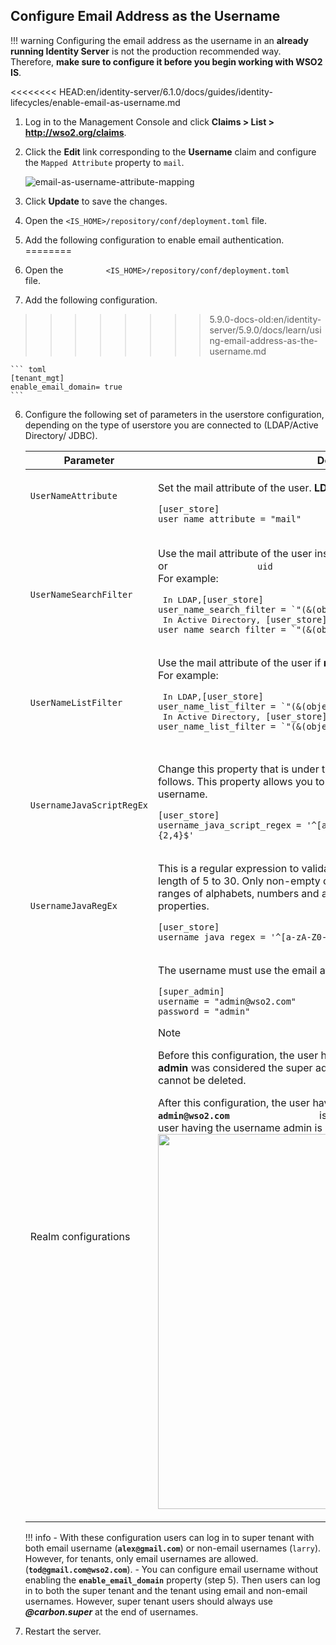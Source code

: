 ## Configure Email Address as the Username

!!! warning
    Configuring the email address as the username in an **already running
    Identity Server** is not the production recommended way. Therefore,
    **make sure to configure it before you begin working with WSO2 IS**.
    

<<<<<<<< HEAD:en/identity-server/6.1.0/docs/guides/identity-lifecycles/enable-email-as-username.md
1.  Log in to the Management Console and click **Claims > List > http://wso2.org/claims**.
   
2. Click the **Edit** link corresponding to the **Username** claim and configure the `Mapped Attribute` property to `mail`.

    ![email-as-username-attribute-mapping]({{base_path}}/assets/img/guides/email-as-username-attribute-mapping.png)
    
3. Click **Update** to save the changes.

4.  Open the `<IS_HOME>/repository/conf/deployment.toml` file.

5.  Add the following configuration to enable email authentication.
========
1.  Open the 
    `          <IS_HOME>/repository/conf/deployment.toml         ` file.
2.  Add the following configuration.
>>>>>>>> 5.9.0-docs-old:en/identity-server/5.9.0/docs/learn/using-email-address-as-the-username.md

    ``` toml
    [tenant_mgt]
    enable_email_domain= true
    ```
    
6. Configure the following set of parameters in the userstore
    configuration, depending on the type of userstore you are connected
    to (LDAP/Active Directory/ JDBC).
    <table>
    <thead>
    <tr class="header">
    <th>Parameter</th>
    <th>Description</th>
    </tr>
    </thead>
    <tbody>
    <tr class="odd">
    <td><p><code>                UserNameAttribute               </code></p>
    <p><br />
    </p></td>
    <td><div class="content-wrapper">
    <p>Set the mail attribute of the user. <strong>LDAP/Active Directory only</strong></p>
    <div class="code panel pdl" style="border-width: 1px;">
    <div class="codeContent panelContent pdl">
    <pre class="html/xml" data-syntaxhighlighter-params="brush: html/xml; gutter: false; theme: Confluence" data-theme="Confluence" style="brush: html/xml; gutter: false; theme: Confluence"><code>[user_store]<br>user_name_attribute = &quot;mail&quot;</code></pre>
    </div>
    </div>
    </div></td>
    </tr>
    <tr class="even">
    <td><code>               UserNameSearchFilter              </code></td>
    <td><div class="content-wrapper">
    <p>Use the mail attribute of the user instead of <code>                 cn                </code> or <code>                 uid                </code> . <strong>LDAP/Active Directory only</strong> <br/>For example:</p>
    <div class="code panel pdl" style="border-width: 1px;">
    <div class="codeContent panelContent pdl">
    <pre class="html/xml" data-syntaxhighlighter-params="brush: html/xml; gutter: false; theme: Confluence" data-theme="Confluence" style="brush: html/xml; gutter: false; theme: Confluence"> In LDAP,<code>[user_store]<br>user_name_search_filter = `"(&amp;(objectClass=person)(mail=?))"`</code> <br> In Active Directory, <code>[user_store]<br>user_name_search_filter = `"(&amp;(objectClass=user)(mail=?))"`</pre></code>
    </div>
    </div>
    </div></td>
    </tr>
    <tr class="odd">
    <td><code>               UserNameListFilter              </code></td>
    <td><div class="content-wrapper">
    <p>Use the mail attribute of the user if <strong>necessary. LDAP/Active Directory only</strong> <br/>For example:</p>
    <div class="code panel pdl" style="border-width: 1px;">
    <div class="codeContent panelContent pdl">
    <pre class="html/xml" data-syntaxhighlighter-params="brush: html/xml; gutter: false; theme: Confluence" data-theme="Confluence" style="brush: html/xml; gutter: false; theme: Confluence"> In LDAP,<code>[user_store]<br>user_name_list_filter = `"(&amp;(objectClass=person)(!(sn=Service)))"`</code> <br> In Active Directory, <code>[user_store]<br>user_name_list_filter = `"(&amp;(objectClass=user)(!(sn=Service)))"`</code>
    </pre>
    </div>
    </div>
    </div></td>
    </tr>
    <tr class="even">
    <td><code>               UsernameJavaScriptRegEx              </code></td>
    <td><div class="content-wrapper">
    <p>Change this property that is under the relevant userstore manager tag as follows. This property allows you to add special characters like "@" in the username.</p>
    <div class="code panel pdl" style="border-width: 1px;">
    <div class="codeContent panelContent pdl">
    <pre class="html/xml" data-syntaxhighlighter-params="brush: html/xml; gutter: false; theme: Confluence" data-theme="Confluence" style="brush: html/xml; gutter: false; theme: Confluence"><code>[user_store]<br>username_java_script_regex = &apos;^[a-zA-Z0-9._-]+@[a-zA-Z0-9.-]+\\.[a-zA-Z]{2,4}$&apos;</code></pre></div>
    </div>
    </div>
    </div></td>
    </tr>
    <tr class="odd">
    <td><code>          UsernameJavaRegEx           </code></td>
    <td><div class="content-wrapper">
    <p>This is a regular expression to validate usernames. By default, strings have a length of 5 to 30. Only non-empty characters are allowed. You can provide ranges of alphabets, numbers and also ranges of ASCII values in the RegEx properties.</p>
    <div class="code panel pdl" style="border-width: 1px;">
    <div class="codeContent panelContent pdl">
    <pre class="html/xml" data-syntaxhighlighter-params="brush: html/xml; gutter: false; theme: Confluence" data-theme="Confluence" style="brush: html/xml; gutter: false; theme: Confluence"><code>[user_store]<br>username_java_regex = &apos;^[a-zA-Z0-9._-]+@[a-zA-Z0-9.-]+\\.[a-zA-Z]{2,4}&apos;</code></pre></div>
    </div>
    </div>
    </td>
    </tr>
    <tr class="even">
    <td>Realm configurations</td>
    <td><div class="content-wrapper">
    <p>The username must use the email attribute of the admin user.</p>
    <div class="code panel pdl" style="border-width: 1px;">
    <div class="codeContent panelContent pdl">
    <pre class="html/xml" data-syntaxhighlighter-params="brush: html/xml; gutter: false; theme: Confluence" data-theme="Confluence" style="brush: html/xml; gutter: false; theme: Confluence"><code>[super_admin]<br>username = &quot;admin@wso2.com&quot;<br>password = &quot;admin&quot;</code></pre>
    </div>
    </div>
    <div class="admonition note">
    <p class="admonition-title">Note</p>
    <p>Before this configuration, the user having the username <strong>admin</strong> and password <strong>admin</strong> was considered the super administrator. The super administrator user cannot be deleted.</p>
    <p>After this configuration, the user having the username <strong><code>                  admin@wso2.com                 </code></strong> is considered the super administrator. The user having the username admin is considered as a normal administrator.<br />
    <img src="{{base_path}}/assets/img/guides/super-admin.png" width="600" /></p></div>
    </div></td>
    </tr>
    </tbody>
    </table>

    !!! info 
        - With these configuration users can log in to super tenant with both
        email username (**`alex@gmail.com`**) or
        non-email usernames (`larry`). However, for tenants, only email usernames are allowed. (**`tod@gmail.com@wso2.com`**). 
        - You can configure email username without enabling the **`enable_email_domain`** property (step 5). Then users can log in to both the super tenant and the tenant using email and non-email usernames. However, super tenant users should always use
        ***@carbon.super*** at the end of usernames.

7.  Restart the server.